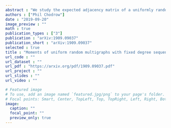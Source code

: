 ```yaml
---
abstract : "We study the expected adjacency matrix of a uniformly random multigraph with fixed degree sequence. This matrix arises in a variety of analyses of networked data sets, including modularity-maximization and mean-field theories of spreading processes. Its structure is well-understood for large, sparse, simple graphs, but many data sets are neither large, sparse, nor simple. In these cases standard approximations no longer apply. We derive a novel estimator using a dynamical approach: the estimator emerges from the stationarity conditions of a class of Markov Chain Monte Carlo algorithms for graph sampling. Nonasymptotic error bounds are available under mild assumptions, and the estimator can be computed efficiently. We test the estimator on a small network, finding that it enjoys relative bias against ground truth a full order of magnitude smaller than standard expressions. We then compare modularity maximization techniques using both the standard and novel estimator, finding that the behavior of algorithms depends significantly on the estimator choice. Our results emphasize the importance of using carefully specified random graph models in data scientific applications."
authors : ["Phil Chodrow"]
date : "2019-09-20"
image_preview : ""
math : true
publication_types : ["3"]
publication : "arXiv:1909.09037"
publication_short : "arXiv:1909.09037"
selected : true
title : "Moments of uniform random multigraphs with fixed degree sequences"
url_code : ""
url_dataset : ""
url_pdf : "https://arxiv.org/pdf/1909.09037.pdf"
url_project : ""
url_slides : ""
url_video : ""

# Featured image
# To use, add an image named `featured.jpg/png` to your page's folder. 
# Focal points: Smart, Center, TopLeft, Top, TopRight, Left, Right, BottomLeft, Bottom, BottomRight.
image:
  caption: ""
  focal_point: ""
  preview_only: true
---
```

